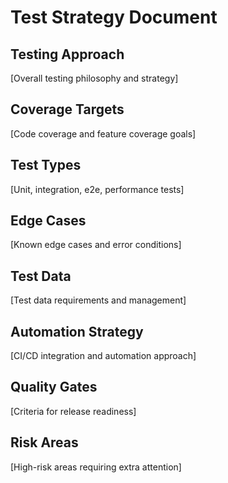 # Test Strategy Document

## Testing Approach
[Overall testing philosophy and strategy]

## Coverage Targets
[Code coverage and feature coverage goals]

## Test Types
[Unit, integration, e2e, performance tests]

## Edge Cases
[Known edge cases and error conditions]

## Test Data
[Test data requirements and management]

## Automation Strategy
[CI/CD integration and automation approach]

## Quality Gates
[Criteria for release readiness]

## Risk Areas
[High-risk areas requiring extra attention]
